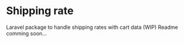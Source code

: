 # Shipping rate

Laravel package to handle shipping rates with cart data (WIP)
Readme comming soon...

